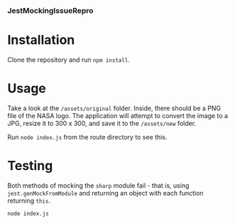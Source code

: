 ### JestMockingIssueRepro

# Installation

Clone the repository and run `npm install`.

# Usage

Take a look at the `/assets/original` folder. Inside, there should be a PNG file of the NASA logo.
The application will attempt to convert the image to a JPG, resize it to 300 x 300, and save it to the `/assets/new` folder.

Run `node index.js` from the route directory to see this.

# Testing

Both methods of mocking the `sharp` module fail - that is, using `jest.genMockFromModule` and returning an object with each function returning `this`.

```
node index.js
```
